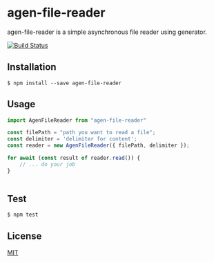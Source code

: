 # agen-file-reader
agen-file-reader is a simple asynchronous file reader using generator.

[![Build Status](https://travis-ci.com/mythofleader/agen-file-reader.svg?branch=master)](https://travis-ci.com/mythofleader/agen-file-reader)

## Installation
```
$ npm install --save agen-file-reader
```

## Usage
```typescript
import AgenFileReader from "agen-file-reader"

const filePath = "path you want to read a file";
const delimiter = 'delimiter for content'; 
const reader = new AgenFileReader({ filePath, delimiter });

for await (const result of reader.read()) {
    // ... do your job
}
 
```

## Test
```
$ npm test
```

## License
[MIT](./LICENSE)
